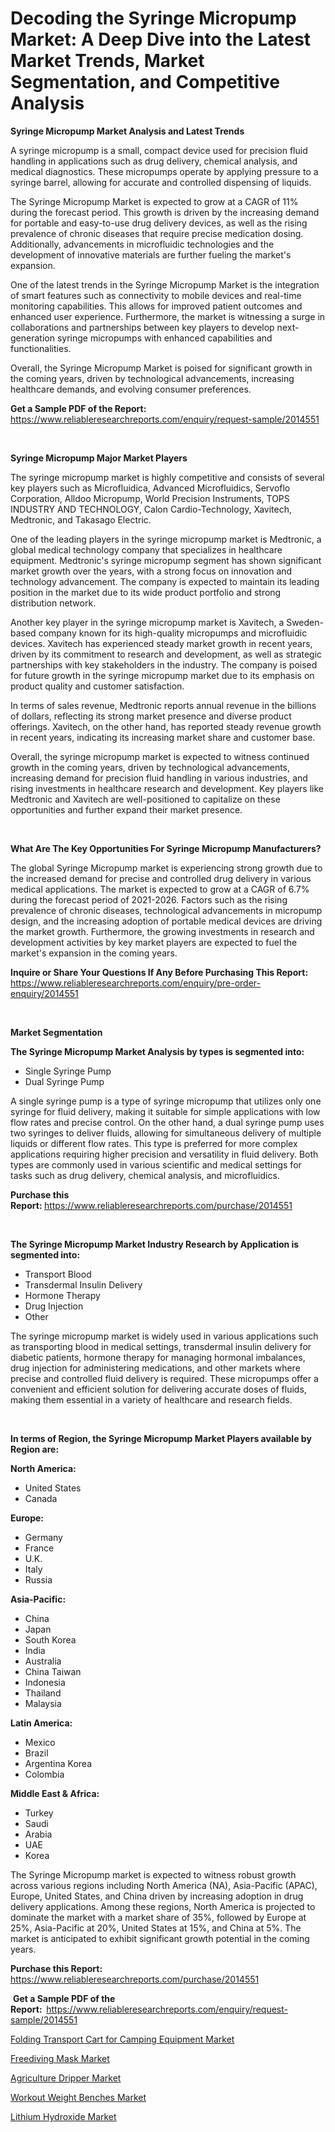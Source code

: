 <p><h1>Decoding the Syringe Micropump Market: A Deep Dive into the Latest Market Trends, Market Segmentation, and Competitive Analysis</h1></p><p><strong>Syringe Micropump Market Analysis and Latest Trends</strong></p>
<p><p>A syringe micropump is a small, compact device used for precision fluid handling in applications such as drug delivery, chemical analysis, and medical diagnostics. These micropumps operate by applying pressure to a syringe barrel, allowing for accurate and controlled dispensing of liquids.</p><p>The Syringe Micropump Market is expected to grow at a CAGR of 11% during the forecast period. This growth is driven by the increasing demand for portable and easy-to-use drug delivery devices, as well as the rising prevalence of chronic diseases that require precise medication dosing. Additionally, advancements in microfluidic technologies and the development of innovative materials are further fueling the market's expansion.</p><p>One of the latest trends in the Syringe Micropump Market is the integration of smart features such as connectivity to mobile devices and real-time monitoring capabilities. This allows for improved patient outcomes and enhanced user experience. Furthermore, the market is witnessing a surge in collaborations and partnerships between key players to develop next-generation syringe micropumps with enhanced capabilities and functionalities.</p><p>Overall, the Syringe Micropump Market is poised for significant growth in the coming years, driven by technological advancements, increasing healthcare demands, and evolving consumer preferences.</p></p>
<p><strong>Get a Sample PDF of the Report:&nbsp;</strong> <a href="https://www.reliableresearchreports.com/enquiry/request-sample/2014551">https://www.reliableresearchreports.com/enquiry/request-sample/2014551</a></p>
<p>&nbsp;</p>
<p><strong>Syringe Micropump Major Market Players</strong></p>
<p><p>The syringe micropump market is highly competitive and consists of several key players such as Microfluidica, Advanced Microfluidics, Servoflo Corporation, Alldoo Micropump, World Precision Instruments, TOPS INDUSTRY AND TECHNOLOGY, Calon Cardio-Technology, Xavitech, Medtronic, and Takasago Electric.</p><p>One of the leading players in the syringe micropump market is Medtronic, a global medical technology company that specializes in healthcare equipment. Medtronic's syringe micropump segment has shown significant market growth over the years, with a strong focus on innovation and technology advancement. The company is expected to maintain its leading position in the market due to its wide product portfolio and strong distribution network.</p><p>Another key player in the syringe micropump market is Xavitech, a Sweden-based company known for its high-quality micropumps and microfluidic devices. Xavitech has experienced steady market growth in recent years, driven by its commitment to research and development, as well as strategic partnerships with key stakeholders in the industry. The company is poised for future growth in the syringe micropump market due to its emphasis on product quality and customer satisfaction.</p><p>In terms of sales revenue, Medtronic reports annual revenue in the billions of dollars, reflecting its strong market presence and diverse product offerings. Xavitech, on the other hand, has reported steady revenue growth in recent years, indicating its increasing market share and customer base.</p><p>Overall, the syringe micropump market is expected to witness continued growth in the coming years, driven by technological advancements, increasing demand for precision fluid handling in various industries, and rising investments in healthcare research and development. Key players like Medtronic and Xavitech are well-positioned to capitalize on these opportunities and further expand their market presence.</p></p>
<p>&nbsp;</p>
<p><strong>What Are The Key Opportunities For Syringe Micropump Manufacturers?</strong></p>
<p><p>The global Syringe Micropump market is experiencing strong growth due to the increased demand for precise and controlled drug delivery in various medical applications. The market is expected to grow at a CAGR of 6.7% during the forecast period of 2021-2026. Factors such as the rising prevalence of chronic diseases, technological advancements in micropump design, and the increasing adoption of portable medical devices are driving the market growth. Furthermore, the growing investments in research and development activities by key market players are expected to fuel the market's expansion in the coming years.</p></p>
<p><strong>Inquire or Share Your Questions If Any Before Purchasing This Report:</strong> <a href="https://www.reliableresearchreports.com/enquiry/pre-order-enquiry/2014551">https://www.reliableresearchreports.com/enquiry/pre-order-enquiry/2014551</a></p>
<p>&nbsp;</p>
<p><strong>Market Segmentation</strong></p>
<p><strong>The Syringe Micropump Market Analysis by types is segmented into:</strong></p>
<p><ul><li>Single Syringe Pump</li><li>Dual Syringe Pump</li></ul></p>
<p><p>A single syringe pump is a type of syringe micropump that utilizes only one syringe for fluid delivery, making it suitable for simple applications with low flow rates and precise control. On the other hand, a dual syringe pump uses two syringes to deliver fluids, allowing for simultaneous delivery of multiple liquids or different flow rates. This type is preferred for more complex applications requiring higher precision and versatility in fluid delivery. Both types are commonly used in various scientific and medical settings for tasks such as drug delivery, chemical analysis, and microfluidics.</p></p>
<p><strong>Purchase this Report:&nbsp;</strong><a href="https://www.reliableresearchreports.com/purchase/2014551">https://www.reliableresearchreports.com/purchase/2014551</a></p>
<p>&nbsp;</p>
<p><strong>The Syringe Micropump Market Industry Research by Application is segmented into:</strong></p>
<p><ul><li>Transport Blood</li><li>Transdermal Insulin Delivery</li><li>Hormone Therapy</li><li>Drug Injection</li><li>Other</li></ul></p>
<p><p>The syringe micropump market is widely used in various applications such as transporting blood in medical settings, transdermal insulin delivery for diabetic patients, hormone therapy for managing hormonal imbalances, drug injection for administering medications, and other markets where precise and controlled fluid delivery is required. These micropumps offer a convenient and efficient solution for delivering accurate doses of fluids, making them essential in a variety of healthcare and research fields.</p></p>
<p>&nbsp;</p>
<p><strong>In terms of Region, the Syringe Micropump Market Players available by Region are:</strong></p>
<p>
    <p> <strong> North America: </strong>
        <ul>
            <li>United States</li>
            <li>Canada</li>
        </ul>
        </p> 
    <p> <strong> Europe: </strong>
        <ul>
            <li>Germany</li>
            <li>France</li>
            <li>U.K.</li>
            <li>Italy</li>
            <li>Russia</li>
        </ul>
        </p> 
    <p> <strong> Asia-Pacific: </strong>
        <ul>
            <li>China</li>
            <li>Japan</li>
            <li>South Korea</li>
            <li>India</li>
            <li>Australia</li>
            <li>China Taiwan</li>
            <li>Indonesia</li>
            <li>Thailand</li>
            <li>Malaysia</li>
        </ul>
        </p> 
    <p> <strong> Latin America: </strong>
        <ul>
            <li>Mexico</li>
            <li>Brazil</li>
            <li>Argentina Korea</li>
            <li>Colombia</li>
        </ul>
        </p> 
    <p> <strong> Middle East & Africa: </strong>
        <ul>
            <li>Turkey</li>
            <li>Saudi</li>
            <li>Arabia</li>
            <li>UAE</li>
            <li>Korea</li>
        </ul>
    </p>
    </p>
<p><p>The Syringe Micropump market is expected to witness robust growth across various regions including North America (NA), Asia-Pacific (APAC), Europe, United States, and China driven by increasing adoption in drug delivery applications. Among these regions, North America is projected to dominate the market with a market share of 35%, followed by Europe at 25%, Asia-Pacific at 20%, United States at 15%, and China at 5%. The market is anticipated to exhibit significant growth potential in the coming years.</p></p>
<p><strong>Purchase this Report: </strong><a href="https://www.reliableresearchreports.com/purchase/2014551">https://www.reliableresearchreports.com/purchase/2014551</a></p>
<p>&nbsp;<strong>Get a Sample PDF of the Report:&nbsp;&nbsp;</strong><a href="https://www.reliableresearchreports.com/enquiry/request-sample/2014551">https://www.reliableresearchreports.com/enquiry/request-sample/2014551</a></p>
<p><strong></strong></p>
<p><p><a href="https://copper-carbon-84f.notion.site/Folding-Transport-Cart-for-Camping-Equipment-Market-Research-Report-Provides-thorough-Industry-Overv-f6df012e574241c29b2a422e71ee0f23">Folding Transport Cart for Camping Equipment Market</a></p><p><a href="https://cedar-agate-3da.notion.site/Freediving-Mask-Market-Offers-Provide-Insightful-Data-for-the-Time-Period-from-2024-to-2031-and-also-18c457431ad64e2a86df88fc1627495d">Freediving Mask Market</a></p><p><a href="https://view.publitas.com/reportprime-1/agriculture-dripper-market-offer-valuable-insights-into-market-size-market-share-market-trends-and-projections-spanning-from-2024-to-2031/">Agriculture Dripper Market</a></p><p><a href="https://circular-yam-9b9.notion.site/Workout-Weight-Benches-Market-Insights-Market-Players-and-Forecast-Till-2031-2ff4a1db61c14809ac182c142976381a">Workout Weight Benches Market</a></p><p><a href="https://view.publitas.com/reportprime-1/lithium-hydroxide-market-size-and-growth-market-segmentation-regional-and-country-breakdowns-and-market-trends-for-period-from-2024-2031/">Lithium Hydroxide Market</a></p></p>